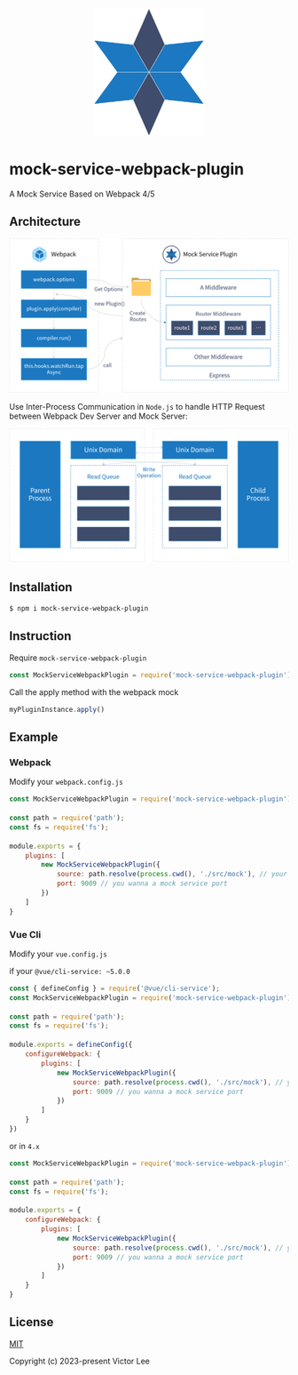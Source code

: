 <p align="center"><a href="https://github.com/vleedesigntheory/mock-service-webpack-plugin" target="_blank" rel="noopener noreferrer"><img width="200" src="./assets/logo.png" alt="logo"></a></p>

# mock-service-webpack-plugin

A Mock Service Based on Webpack 4/5

## Architecture

![mechanism](./assets/mechanism.png)

Use Inter-Process Communication in `Node.js` to handle HTTP Request between Webpack Dev Server and Mock Server:

![ipc](./assets/ipc.png)

## Installation

```sh
$ npm i mock-service-webpack-plugin
```
## Instruction

Require `mock-service-webpack-plugin`

```js
const MockServiceWebpackPlugin = require('mock-service-webpack-plugin')
```

Call the apply method with the webpack mock

```js
myPluginInstance.apply()
```

## Example

### Webpack

Modify your `webpack.config.js`

```js
const MockServiceWebpackPlugin = require('mock-service-webpack-plugin');

const path = require('path');
const fs = require('fs');

module.exports = {
    plugins: [
        new MockServiceWebpackPlugin({
            source: path.resolve(process.cwd(), './src/mock'), // your mock file directory path
            port: 9009 // you wanna a mock service port
        })
    ]
}
```

### Vue Cli

Modify your `vue.config.js`

if your `@vue/cli-service: ~5.0.0`

```js
const { defineConfig } = require('@vue/cli-service');
const MockServiceWebpackPlugin = require('mock-service-webpack-plugin');

const path = require('path');
const fs = require('fs');

module.exports = defineConfig({
    configureWebpack: {
        plugins: [
            new MockServiceWebpackPlugin({
                source: path.resolve(process.cwd(), './src/mock'), // your mock file directory path
                port: 9009 // you wanna a mock service port
            })
        ]
    }
})
```

or in `4.x`

```js
const MockServiceWebpackPlugin = require('mock-service-webpack-plugin');

const path = require('path');
const fs = require('fs');

module.exports = {
    configureWebpack: {
        plugins: [
            new MockServiceWebpackPlugin({
                source: path.resolve(process.cwd(), './src/mock'), // your mock file directory path
                port: 9009 // you wanna a mock service port
            })
        ]
    }
}
```

## License

[MIT](http://opensource.org/licenses/MIT)

Copyright (c) 2023-present Victor Lee